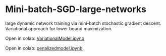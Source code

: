 # Mini-batch-SGD-large-networks
large dynamic network training via mini-batch stochastic gradient descent. Variational approach for lower bound maximization. 


Open in colab: [VariationalModel.ipynb](https://githubtocolab.com/IgorBronzaCuerta/Mini-batch-SGD_large_networks/blob/main/VariationalModel.ipynb)

Open in colab: [penalizedmodel.ipynb](https://githubtocolab.com/IgorBronzaCuerta/Mini-batch-SGD_large_networks/blob/main/penalizedmodel.ipynb)

